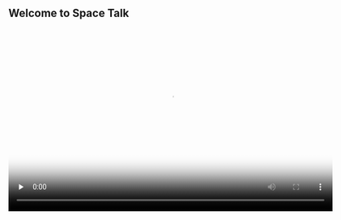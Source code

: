 ## Welcome to Space Talk

<video width="640" height="360" controls preload="none" poster="images/space-talk-placeholder.png">
<source src="images/space-talk-intro.mp4" type="video/mp4">
Your browser does not support WebM video, try FireFox or Chrome
</video>